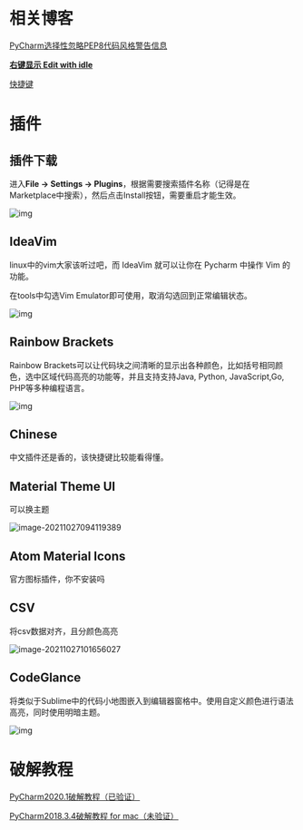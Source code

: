 # 相关博客

[PyCharm选择性忽略PEP8代码风格警告信息](https://blog.csdn.net/zgljl2012/article/details/51907663)

[**右键显示  Edit with idle**](https://jingyan.baidu.com/article/c1a3101e13087ade656deb83.html)

[快捷键](https://github.com/Jacob-xyb/Anything_is_Hotkey/blob/master/%E5%A4%A7%E5%9E%8B%E8%BD%AF%E4%BB%B6/PyCharm.md)

# 插件

## 插件下载

进入**File -> Settings -> Plugins**，根据需要搜索插件名称（记得是在Marketplace中搜索），然后点击Install按钮，需要重启才能生效。

![img](https://i.loli.net/2021/10/27/Hlf5TVxPhNaR4Kz.jpg)

## IdeaVim

linux中的vim大家该听过吧，而 IdeaVim 就可以让你在 Pycharm 中操作 Vim 的功能。

在tools中勾选Vim Emulator即可使用，取消勾选回到正常编辑状态。

![img](https://pic3.zhimg.com/80/v2-bfaef098d69fa4e6094063e06bdbf3ba_720w.jpg)

## **Rainbow Brackets**

Rainbow Brackets可以让代码块之间清晰的显示出各种颜色，比如括号相同颜色，选中区域代码高亮的功能等，并且支持支持Java, Python, JavaScript,Go, PHP等多种编程语言。

![img](https://pic1.zhimg.com/80/v2-f3de49ec40831ead402e2f4e6b24f45c_720w.jpg)

## Chinese

中文插件还是香的，该快捷键比较能看得懂。

## Material Theme UI

可以换主题

![image-20211027094119389](https://i.loli.net/2021/10/27/tWJPv7haL3GpdDE.png)

## Atom Material Icons

官方图标插件，你不安装吗

## CSV

将csv数据对齐，且分颜色高亮

![image-20211027101656027](https://i.loli.net/2021/10/27/1fgtcUJNMrTsX37.png)

## CodeGlance

将类似于Sublime中的代码小地图嵌入到编辑器窗格中。使用自定义颜色进行语法高亮，同时使用明暗主题。

![img](https://img-blog.csdnimg.cn/20200729170139198.png)

# 破解教程

[PyCharm2020.1破解教程（已验证）](https://www.cnblogs.com/mingyue5826/p/12913008.html)

[PyCharm2018.3.4破解教程 for mac（未验证）](https://www.cnblogs.com/clnZ/p/13131350.html)